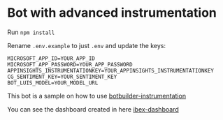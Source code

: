 # Bot with advanced instrumentation

Run `npm install`

Rename `.env.example` to just `.env` and update the keys:

```
MICROSOFT_APP_ID=YOUR_APP_ID
MICROSOFT_APP_PASSWORD=YOUR_APP_PASSWORD
APPINSIGHTS_INSTRUMENTATIONKEY=YOUR_APPINSIGHTS_INSTRUMENTATIONKEY
CG_SENTIMENT_KEY=YOUR_SENTIMENT_KEY
BOT_LUIS_MODEL=YOUR_MODEL_URL

```

This bot is a sample on how to use [botbuilder-instrumentation](https://github.com/CatalystCode/botbuilder-instrumentation)

You can see the dashboard created in here [ibex-dashboard](https://github.com/CatalystCode/ibex-dashboard)
